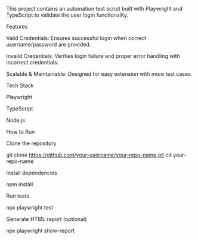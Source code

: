 This project contains an automation test script built with Playwright and TypeScript to validate the user login functionality.

Features

Valid Credentials: Ensures successful login when correct username/password are provided.

Invalid Credentials: Verifies login failure and proper error handling with incorrect credentials.

Scalable & Maintainable: Designed for easy extension with more test cases.

Tech Stack

Playwright

TypeScript

Node.js

How to Run

Clone the repository

git clone https://github.com/your-username/your-repo-name.git
cd your-repo-name


Install dependencies

npm install


Run tests

npx playwright test


Generate HTML report (optional)

npx playwright show-report

